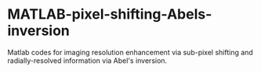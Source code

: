 # MATLAB-pixel-shifting-Abels-inversion
Matlab codes for imaging resolution enhancement via sub-pixel shifting and radially-resolved information via Abel's inversion.
